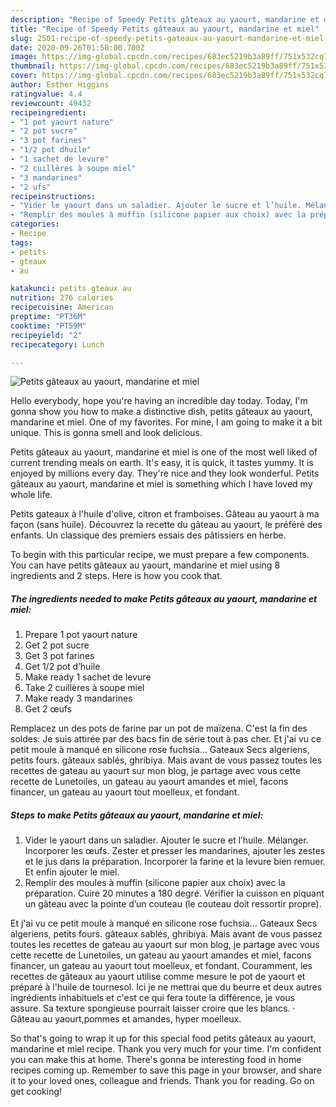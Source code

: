 ```yaml
---
description: "Recipe of Speedy Petits gâteaux au yaourt, mandarine et miel"
title: "Recipe of Speedy Petits gâteaux au yaourt, mandarine et miel"
slug: 2501-recipe-of-speedy-petits-gateaux-au-yaourt-mandarine-et-miel
date: 2020-09-26T01:58:00.700Z
image: https://img-global.cpcdn.com/recipes/683ec5219b3a89ff/751x532cq70/petits-gateaux-au-yaourt-mandarine-et-miel-photo-principale-de-la-recette.jpg
thumbnail: https://img-global.cpcdn.com/recipes/683ec5219b3a89ff/751x532cq70/petits-gateaux-au-yaourt-mandarine-et-miel-photo-principale-de-la-recette.jpg
cover: https://img-global.cpcdn.com/recipes/683ec5219b3a89ff/751x532cq70/petits-gateaux-au-yaourt-mandarine-et-miel-photo-principale-de-la-recette.jpg
author: Esther Higgins
ratingvalue: 4.4
reviewcount: 49432
recipeingredient:
- "1 pot yaourt nature"
- "2 pot sucre"
- "3 pot farines"
- "1/2 pot dhuile"
- "1 sachet de levure"
- "2 cuillères à soupe miel"
- "3 mandarines"
- "2 ufs"
recipeinstructions:
- "Vider le yaourt dans un saladier. Ajouter le sucre et l’huile. Mélanger. Incorporer les œufs. Zester et presser les mandarines, ajouter les zestes et le jus dans la préparation. Incorporer la farine et la levure bien remuer. Et enfin ajouter le miel."
- "Remplir des moules à muffin (silicone papier aux choix) avec la préparation. Cuire 20 minutes a 180 degré. Vérifier la cuisson en piquant un gâteau avec la pointe d’un couteau (le couteau doit ressortir propre)."
categories:
- Recipe
tags:
- petits
- gteaux
- au

katakunci: petits gteaux au 
nutrition: 276 calories
recipecuisine: American
preptime: "PT36M"
cooktime: "PT59M"
recipeyield: "2"
recipecategory: Lunch

---
```



![Petits gâteaux au yaourt, mandarine et miel](https://img-global.cpcdn.com/recipes/683ec5219b3a89ff/751x532cq70/petits-gateaux-au-yaourt-mandarine-et-miel-photo-principale-de-la-recette.jpg)

Hello everybody, hope you're having an incredible day today. Today, I'm gonna show you how to make a distinctive dish, petits gâteaux au yaourt, mandarine et miel. One of my favorites. For mine, I am going to make it a bit unique. This is gonna smell and look delicious.

Petits gâteaux au yaourt, mandarine et miel is one of the most well liked of current trending meals on earth. It's easy, it is quick, it tastes yummy. It is enjoyed by millions every day. They're nice and they look wonderful. Petits gâteaux au yaourt, mandarine et miel is something which I have loved my whole life.

Petits gateaux à l&#39;huile d&#39;olive, citron et framboises. Gâteau au yaourt à ma façon (sans huile). Découvrez la recette du gâteau au yaourt, le préféré des enfants. Un classique des premiers essais des pâtissiers en herbe.


To begin with this particular recipe, we must prepare a few components. You can have petits gâteaux au yaourt, mandarine et miel using 8 ingredients and 2 steps. Here is how you cook that.

<!--inarticleads1-->

##### The ingredients needed to make Petits gâteaux au yaourt, mandarine et miel:

1. Prepare 1 pot yaourt nature
1. Get 2 pot sucre
1. Get 3 pot farines
1. Get 1/2 pot d’huile
1. Make ready 1 sachet de levure
1. Take 2 cuillères à soupe miel
1. Make ready 3 mandarines
1. Get 2 œufs


Remplacez un des pots de farine par un pot de maïzena. C&#39;est la fin des soldes: Je suis attirée par des bacs fin de série tout à pas cher. Et j&#39;ai vu ce petit moule à manqué en silicone rose fuchsia… Gateaux Secs algeriens, petits fours. gâteaux sablés, ghribiya. Mais avant de vous passez toutes les recettes de gateau au yaourt sur mon blog, je partage avec vous cette recette de Lunetoiles, un gateau au yaourt amandes et miel, facons financer, un gateau au yaourt tout moelleux, et fondant. 

<!--inarticleads2-->

##### Steps to make Petits gâteaux au yaourt, mandarine et miel:

1. Vider le yaourt dans un saladier. Ajouter le sucre et l’huile. Mélanger. Incorporer les œufs. Zester et presser les mandarines, ajouter les zestes et le jus dans la préparation. Incorporer la farine et la levure bien remuer. Et enfin ajouter le miel.
1. Remplir des moules à muffin (silicone papier aux choix) avec la préparation. Cuire 20 minutes a 180 degré. Vérifier la cuisson en piquant un gâteau avec la pointe d’un couteau (le couteau doit ressortir propre).


Et j&#39;ai vu ce petit moule à manqué en silicone rose fuchsia… Gateaux Secs algeriens, petits fours. gâteaux sablés, ghribiya. Mais avant de vous passez toutes les recettes de gateau au yaourt sur mon blog, je partage avec vous cette recette de Lunetoiles, un gateau au yaourt amandes et miel, facons financer, un gateau au yaourt tout moelleux, et fondant. Couramment, les recettes de gâteaux au yaourt utilise comme mesure le pot de yaourt et préparé à l&#39;huile de tournesol. Ici je ne mettrai que du beurre et deux autres ingrédients inhabituels et c&#39;est ce qui fera toute la différence, je vous assure. Sa texture spongieuse pourrait laisser croire que les blancs. · Gâteau au yaourt,pommes et amandes, hyper moelleux. 

So that's going to wrap it up for this special food petits gâteaux au yaourt, mandarine et miel recipe. Thank you very much for your time. I'm confident you can make this at home. There's gonna be interesting food in home recipes coming up. Remember to save this page in your browser, and share it to your loved ones, colleague and friends. Thank you for reading. Go on get cooking!
